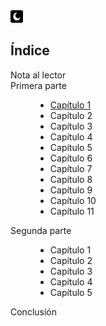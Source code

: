 <head>
      <link rel="stylesheet" href="css/contenidos.css"/>
      <title>Sab</title>
   </head>
   <body>
      <a href="https://gntobonb.github.io/Sab/b-tabla_de_contenidos.html"><img src="css/img/modo-oscuro.png"/></a>
  <h2>Índice</h2>
    <dl>
  <dt>Nota al lector</dt>
  <dt>Primera parte</dt>
      <dd>
            <ul>
                  <li><a href="https://gntobonb.github.io/Sab/cap1.html">Capítulo 1</a></li>
            <li>Capítulo 2</li>
            <li>Capítulo 3</li>
            <li>Capítulo 4</li>
            <li>Capítulo 5</li>
            <li>Capítulo 6</li>
            <li>Capítulo 7</li>
            <li>Capítulo 8</li>
            <li>Capítulo 9</li>
            <li>Capítulo 10</li>
            <li>Capítulo 11</li>
            </ul>
        </dd>
  <dt>Segunda parte</dt>
      <dd>
            <ul>
            <li>Capítulo 1</li>
            <li>Capítulo 2</li>
            <li>Capítulo 3</li>
            <li>Capítulo 4</li>
            <li>Capítulo 5</li>
            </ul>
        </dd>
  <dt>Conclusión</dt>
    </dl>



   </body>
